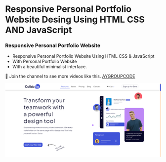 # Responsive Personal Portfolio Website Desing Using HTML CSS AND JavaScript

### Responsive Personal Portfolio Website

- Responsive Personal Portfolio Website Using HTML CSS & JavaScript
- With Personal Portfolio Website
- With a beautiful minimalist interface.

💙 Join the channel to see more videos like this. [AYGROUPCODE](https://www.youtube.com/@aygroupcode)

![preview img](colabio.png)
